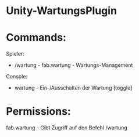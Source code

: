 # Unity-WartungsPlugin 


# Commands:
  Spieler:
  *  /wartung - fab.wartung - Wartungs-Management
    
  Console:
  *  wartung - Ein-/Ausschalten der Wartung [toggle]
    
# Permissions:
  fab.wartung - Gibt Zugriff auf den Befehl /wartung
